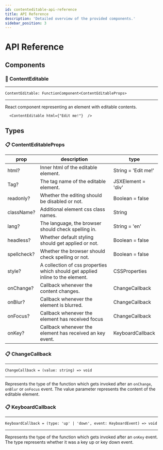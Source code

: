 ```yaml
---
id: contenteditable-api-reference
title: API Reference
description: 'Detailed overview of the provided components.'
sidebar_position: 3
---
```


# API Reference

## Components

### 🧩 ContentEditable

---

`ContentEditable: FunctionComponent<ContentEditableProps>`

---

React component representing an element with editable contents.

```tsx
  <ContentEditable html={"Edit me!"}  />
```
## Types

### 📋 ContentEditableProps

|  prop        | description                                                                       | type                     |
|--------------|-----------------------------------------------------------------------------------|--------------------------| 
| html?        | Inner html of the editable element.                                               | String = 'Edit me!'      |
| Tag?         | The tag name of the editable element.                                             | JSXElement = 'div'       |
| readonly?    | Whether the editing should be disabled or not.                                    | Boolean = false          |
| className?   | Additional element css class names.                                               | String                   |
| lang?        | The language, the browser should check spelling in.                               | String = 'en'            |
| headless?    | Whether default styling should get applied or not.                                | Boolean = false          |
| spellcheck?  | Whether the browser should check spelling or not.                                 | Boolean = false          |
| style?       | A collection of css properties which should get applied inline to the element.    | CSSProperties            | 
| onChange?    | Callback whenever the content changes.                                            | ChangeCallback           |
| onBlur?      | Callback whenever the element is blurred.                                         | ChangeCallback           |
| onFocus?     | Callback whenever the element has received focus                                  | ChangeCallback           |
| onKey?       | Callback whenever the element has received an key event.                          | KeyboardCallback         |

### 📋 ChangeCallback

---

`ChangeCallback = (value: string) => void`

---

Represents the type of the function which gets invoked after an `onChange`, `onBlur` or `onFocus` event. The value parameter
represents the content of the editable element.

### 📋 KeyboardCallback

---

`KeyboardCallback = (type: 'up' | 'down', event: KeyboardEvent) => void`

---

Represents the type of the function which gets invoked after an `onKey` event. The type represents whether it was a key up
or key down event.
